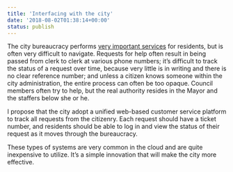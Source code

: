 ```yaml
---
title: 'Interfacing with the city'
date: '2018-08-02T01:38:14+00:00'
status: publish
---
```

The city bureaucracy performs [very important services](http://www.honolulu.gov/city-services.html) for residents, but is often very difficult to navigate. Requests for help often result in being passed from clerk to clerk at various phone numbers; it’s difficult to track the status of a request over time, because very little is in writing and there is no clear reference number; and unless a citizen knows someone within the city administration, the entire process can often be too opaque. Council members often try to help, but the real authority resides in the Mayor and the staffers below she or he.

I propose that the city adopt a unified web-based customer service platform to track all requests from the citizenry. Each request should have a ticket number, and residents should be able to log in and view the status of their request as it moves through the bureaucracy.

These types of systems are very common in the cloud and are quite inexpensive to utilize. It’s a simple innovation that will make the city more effective.